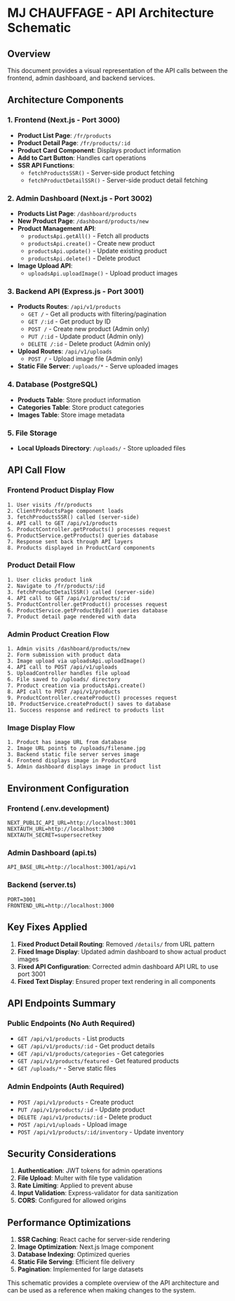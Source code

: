 # MJ CHAUFFAGE - API Architecture Schematic

## Overview
This document provides a visual representation of the API calls between the frontend, admin dashboard, and backend services.

## Architecture Components

### 1. Frontend (Next.js - Port 3000)
- **Product List Page**: `/fr/products`
- **Product Detail Page**: `/fr/products/:id`
- **Product Card Component**: Displays product information
- **Add to Cart Button**: Handles cart operations
- **SSR API Functions**: 
  - `fetchProductsSSR()` - Server-side product fetching
  - `fetchProductDetailSSR()` - Server-side product detail fetching

### 2. Admin Dashboard (Next.js - Port 3002)
- **Products List Page**: `/dashboard/products`
- **New Product Page**: `/dashboard/products/new`
- **Product Management API**:
  - `productsApi.getAll()` - Fetch all products
  - `productsApi.create()` - Create new product
  - `productsApi.update()` - Update existing product
  - `productsApi.delete()` - Delete product
- **Image Upload API**:
  - `uploadsApi.uploadImage()` - Upload product images

### 3. Backend API (Express.js - Port 3001)
- **Products Routes**: `/api/v1/products`
  - `GET /` - Get all products with filtering/pagination
  - `GET /:id` - Get product by ID
  - `POST /` - Create new product (Admin only)
  - `PUT /:id` - Update product (Admin only)
  - `DELETE /:id` - Delete product (Admin only)
- **Upload Routes**: `/api/v1/uploads`
  - `POST /` - Upload image file (Admin only)
- **Static File Server**: `/uploads/*` - Serve uploaded images

### 4. Database (PostgreSQL)
- **Products Table**: Store product information
- **Categories Table**: Store product categories
- **Images Table**: Store image metadata

### 5. File Storage
- **Local Uploads Directory**: `/uploads/` - Store uploaded files

## API Call Flow

### Frontend Product Display Flow
```
1. User visits /fr/products
2. ClientProductsPage component loads
3. fetchProductsSSR() called (server-side)
4. API call to GET /api/v1/products
5. ProductController.getProducts() processes request
6. ProductService.getProducts() queries database
7. Response sent back through API layers
8. Products displayed in ProductCard components
```

### Product Detail Flow
```
1. User clicks product link
2. Navigate to /fr/products/:id
3. fetchProductDetailSSR() called (server-side)
4. API call to GET /api/v1/products/:id
5. ProductController.getProduct() processes request
6. ProductService.getProductById() queries database
7. Product detail page rendered with data
```

### Admin Product Creation Flow
```
1. Admin visits /dashboard/products/new
2. Form submission with product data
3. Image upload via uploadsApi.uploadImage()
4. API call to POST /api/v1/uploads
5. UploadController handles file upload
6. File saved to /uploads/ directory
7. Product creation via productsApi.create()
8. API call to POST /api/v1/products
9. ProductController.createProduct() processes request
10. ProductService.createProduct() saves to database
11. Success response and redirect to products list
```

### Image Display Flow
```
1. Product has image URL from database
2. Image URL points to /uploads/filename.jpg
3. Backend static file server serves image
4. Frontend displays image in ProductCard
5. Admin dashboard displays image in product list
```

## Environment Configuration

### Frontend (.env.development)
```
NEXT_PUBLIC_API_URL=http://localhost:3001
NEXTAUTH_URL=http://localhost:3000
NEXTAUTH_SECRET=supersecretkey
```

### Admin Dashboard (api.ts)
```
API_BASE_URL=http://localhost:3001/api/v1
```

### Backend (server.ts)
```
PORT=3001
FRONTEND_URL=http://localhost:3000
```

## Key Fixes Applied

1. **Fixed Product Detail Routing**: Removed `/details/` from URL pattern
2. **Fixed Image Display**: Updated admin dashboard to show actual product images
3. **Fixed API Configuration**: Corrected admin dashboard API URL to use port 3001
4. **Fixed Text Display**: Ensured proper text rendering in all components

## API Endpoints Summary

### Public Endpoints (No Auth Required)
- `GET /api/v1/products` - List products
- `GET /api/v1/products/:id` - Get product details
- `GET /api/v1/products/categories` - Get categories
- `GET /api/v1/products/featured` - Get featured products
- `GET /uploads/*` - Serve static files

### Admin Endpoints (Auth Required)
- `POST /api/v1/products` - Create product
- `PUT /api/v1/products/:id` - Update product
- `DELETE /api/v1/products/:id` - Delete product
- `POST /api/v1/uploads` - Upload image
- `POST /api/v1/products/:id/inventory` - Update inventory

## Security Considerations

1. **Authentication**: JWT tokens for admin operations
2. **File Upload**: Multer with file type validation
3. **Rate Limiting**: Applied to prevent abuse
4. **Input Validation**: Express-validator for data sanitization
5. **CORS**: Configured for allowed origins

## Performance Optimizations

1. **SSR Caching**: React cache for server-side rendering
2. **Image Optimization**: Next.js Image component
3. **Database Indexing**: Optimized queries
4. **Static File Serving**: Efficient file delivery
5. **Pagination**: Implemented for large datasets

This schematic provides a complete overview of the API architecture and can be used as a reference when making changes to the system.
